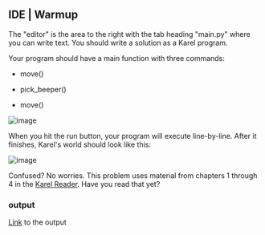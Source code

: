 ## IDE | Warmup

The "editor" is the area to the right with the tab heading "main.py" where you can write text. You should write a solution as a Karel program.

Your program should have a main function with three commands:

+ move()

+ pick_beeper()

+ move()

![image](https://user-images.githubusercontent.com/51156057/228971775-ffed0bdc-7623-451c-8475-307192b12d67.png)

When you hit the run button, your program will execute line-by-line. After it finishes, Karel's world should look like this:

![image](https://user-images.githubusercontent.com/51156057/228972023-bab303c9-b181-45c5-bff0-b115cb2d36d6.png)


Confused? No worries. This problem uses material from chapters 1 through 4 in the [Karel Reader](https://compedu.stanford.edu/karel-reader/docs/python/en/intro.html). Have you read that yet?

### output
[Link](https://codeinplace.stanford.edu/cip3/share/J39B3yJdsRTmoVLpmvKc) to the output

